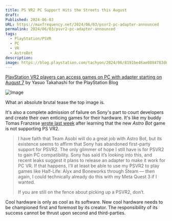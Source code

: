```yaml
---
title: PS VR2 PC Support Hits the Streets this August
draft: 
Published: 2024-06-03
URL: https://maxfrequency.net/2024/06/03/psvr2-pc-adapter-announced
permalink: 2024/06/03/psvr2-pc-adapter-announced
tags:
  - PlayStation/PSVR
  - PC
  - VR
  - AstroBot
description: 
image: https://blog.playstation.com/tachyon/2024/06/8191be46ae0884783d6b9ef6e53f6096b0140907.jpg
---
```

[PlayStation VR2 players can access games on PC with adapter starting on August 7](https://blog.playstation.com/2024/06/03/playstation-vr2-players-can-access-games-on-pc-with-adapter-starting-on-august-7/) by Yasuo Takahashi for the PlayStation Blog

![Image](https://blog.playstation.com/tachyon/2024/06/8191be46ae0884783d6b9ef6e53f6096b0140907.jpg)

What an absolute brutal tease the top image is. 

It's also a complete admission of failure on Sony's part to court developers and create their own enticing games for their hardware. It's like my buddy Tomas Franzese [wrote last week](https://www.digitaltrends.com/gaming/playstation-vr2-is-dead-astro-bot/) after learning that the new *Astro Bot* game is not supporting PS VR2.

> I have faith that Team Asobi will do a great job with Astro Bot, but its existence seems to affirm that Sony has abandoned first-party support for PSVR2. The only glimmer of hope I still have is for PSVR2 to gain PC compatibility. Sony has said it’s looking into this, and recent leaks suggest it plans to release an adapter to make it work for PC VR. If that happens, I’ll at least be able to use my PSVR2 to play games like Half-Life: Alyx and Boneworks through Steam — then again, I could technically already do this with my Meta Quest 3 if I wanted.
> 
> If you are still on the fence about picking up a PSVR2, don’t.

Cool hardware is only as cool as its software. New cool hardware needs to be championed first and foremost by its creator. The responsibility of its success cannot be thrust upon second and third-parties.